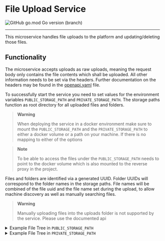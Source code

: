 # File Upload Service
![GitHub go.mod Go version (branch)](https://img.shields.io/github/go-mod/go-version/wisdom-oss/service-file-uploads/dev?style=for-the-badge&filename=src%2Fgo.mod)
<hr>
This microservice handles file uploads to the platform and updating/deleting those files.

## Functionality
The microservice accepts uploads as raw uploads, meaning the request body only contains the file contents which shall
be uploaded. All other information needs to be set via the headers. Further documentation on the headers
may be found in the [openapi.yaml](./openapi.yaml) file.

To successfully start the service you need to set values for the environment variables `PUBLIC_STORAGE_PATH` and 
`PRIVATE_STORAGE_PATH`. The storage paths function as root directory for all uploaded files and folders.

> **Warning**
> 
> When deploying the service in a docker environment make sure to mount the `PUBLIC_STORAGE_PATH` and the
> `PRIVATE_STORAGE_PATH` to either a docker volume or a path on your machine. If there is no mapping to either of the
> options

> **Note**
> 
> To be able to access the files under the `PUBLIC_STORAGE_PATH` needs to point to the docker volume which is also
> mounted to the reverse proxy in the project.

Files and folders are identified via a generated UUID. Folder UUIDs will correspond to the folder names in the storage 
paths. File names will be combined of the file uuid and the file name set during the upload, to allow machine discovery
as well as manually searching files.

> **Warning**
>   
>   Manually uploading files into the uploads folder is not supported by the service. Please use the documented api

<details>
    <summary>Example File Tree in <code>PUBLIC_STORAGE_PATH</code></summary>

    ├── uploads
    |   ├── 137b66ac-51e6-4427-976a-822571ee8c05_example.txt
    |   ├── 9a0ee649-1ea4-4b86-a81f-b0eca0330b25
    |   |   ├── 4d28b4b2-51f5-49ea-980f-669e12afca74_config.json
    |   ├── a1be3050-5013-469e-898c-da2f7afaedb3_report.pdf
    └── <other-static-files>
</details>
<details>
    <summary>Example File Tree in <code>PRIVATE_STORAGE_PATH</code></summary>


    ├── 137b66ac-51e6-4427-976a-822571ee8c05_example.txt
    ├── 9a0ee649-1ea4-4b86-a81f-b0eca0330b25
    |   ├── 4d28b4b2-51f5-49ea-980f-669e12afca74_config.json
    └── a1be3050-5013-469e-898c-da2f7afaedb3_report.pdf
</details>


